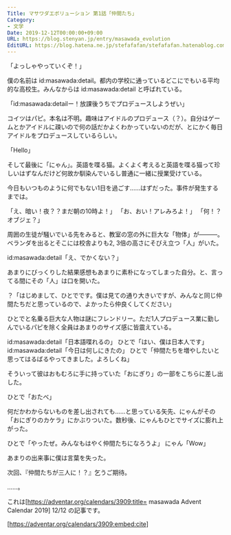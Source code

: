 ```yaml
---
Title: マサワダエボリューション 第1話「仲間たち」
Category:
- 文学
Date: 2019-12-12T00:00:00+09:00
URL: https://blog.stenyan.jp/entry/masawada_evolution
EditURL: https://blog.hatena.ne.jp/stefafafan/stefafafan.hatenablog.com/atom/entry/26006613480621940
---
```


「よっしゃやっていくぞ！」

僕の名前は id:masawada:detail。都内の学校に通っているどこにでもいる平均的な高校生。みんなからは id:masawada:detail と呼ばれている。

「id:masawada:detailー！放課後うちでプロデュースしようぜい」

コイツはパピ。本名は不明。趣味はアイドルのプロデュース（？）。自分はゲームとかアイドルに疎いので何の話だかよくわかっていないのだが、とにかく毎日アイドルをプロデュースしているらしい。

「Hello」

そして最後に「にゃん」。英語を喋る猫。よくよく考えると英語を喋る猫って珍しいはずなんだけど何故か馴染んでいるし普通に一緒に授業受けている。

今日もいつものように何でもない1日を過ごす……はずだった。事件が発生するまでは。

「え、暗い！夜？？まだ朝の10時よ！」
「お、おい！アレみろよ！」
「何！？オブジェ？」

周囲の生徒が騒いでいる先をみると、教室の窓の外に巨大な「物体」が———。ベランダを出るとそこには校舎よりも2, 3倍の高さにそびえ立つ「人」がいた。

id:masawada:detail「え、でかくない？」

あまりにびっくりした結果感想もあまりに素朴になってしまった自分。と、言ってる間にその「人」は口を開いた。

？「はじめまして、ひとでです。僕は見ての通り大きいですが、みんなと同じ仲間たちだと思っているので、よかったら仲良くしてください」

ひとでと名乗る巨大な人物は謎にフレンドリー。ただ1人プロデュース業に勤しんでいるパピを除く全員はあまりのサイズ感に皆震えている。

id:masawada:detail「日本語喋れるの」
ひとで「はい、僕は日本人です」
id:masawada:detail「今日は何しにきたの」
ひとで「仲間たちを増やしたいと思ってはるばるやってきました。よろしくね」

そういって彼はおもむろに手に持っていた「おにぎり」の一部をこちらに差し出した。

ひとで「おたべ」

何だかわからないものを差し出されても……と思っている矢先、にゃんがその「おにぎりのカケラ」にかぶりついた。数秒後、にゃんもひとでサイズに膨れ上がった。

ひとで「やったぜ。みんなもはやく仲間たちになろうよ」
にゃん「Wow」

あまりの出来事に僕は言葉を失った。

次回、『仲間たちが三人に！？』乞うご期待。

……。

これは[https://adventar.org/calendars/3909:title= masawada Advent Calendar 2019] 12/12 の記事です。

[https://adventar.org/calendars/3909:embed:cite]
